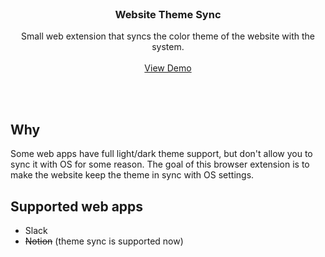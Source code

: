 <br />
<p align="center">
  <h3 align="center">Website Theme Sync</h3>

  <p align="center">
    Small web extension that syncs the color theme of the website with the system.
    <br />
    <br />
    <a href="https://ryaposov.com">View Demo</a>
  </p>
</p>
<br />
<br />

## Why

Some web apps have full light/dark theme support, but don't allow you to sync it with OS for some reason. The goal of this browser extension is to make the website keep the theme in sync with OS settings.

## Supported web apps

* Slack
* ~~Notion~~ (theme sync is supported now)
